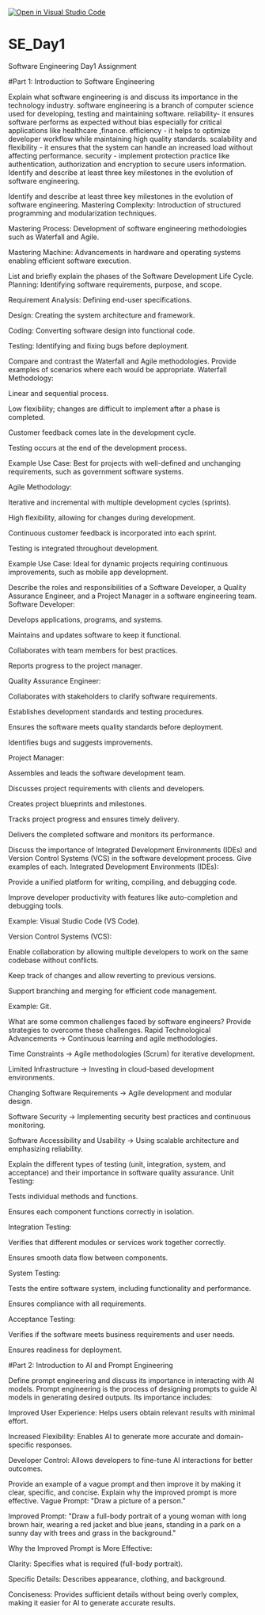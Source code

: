 [![Open in Visual Studio Code](https://classroom.github.com/assets/open-in-vscode-2e0aaae1b6195c2367325f4f02e2d04e9abb55f0b24a779b69b11b9e10269abc.svg)](https://classroom.github.com/online_ide?assignment_repo_id=18433956&assignment_repo_type=AssignmentRepo)
# SE_Day1
Software Engineering Day1 Assignment

#Part 1: Introduction to Software Engineering

Explain what software engineering is and discuss its importance in the technology industry.
software engineering is a branch of computer science used for developing, testing and maintaining software.
reliability- it ensures software performs as expected without bias especially for critical applications like healthcare ,finance. 
efficiency - it helps to optimize developer workflow while maintaining high quality standards.
 scalability and flexibility - it ensures that the system can handle an increased load without affecting performance.
 security - implement protection practice like authentication, authorization and encryption to secure users information. Identify and describe at least three key milestones in the evolution of software engineering.


Identify and describe at least three key milestones in the evolution of software engineering.
Mastering Complexity: Introduction of structured programming and modularization techniques.

Mastering Process: Development of software engineering methodologies such as Waterfall and Agile.

Mastering Machine: Advancements in hardware and operating systems enabling efficient software execution.




List and briefly explain the phases of the Software Development Life Cycle.
Planning: Identifying software requirements, purpose, and scope.

Requirement Analysis: Defining end-user specifications.

Design: Creating the system architecture and framework.

Coding: Converting software design into functional code.

Testing: Identifying and fixing bugs before deployment.


Compare and contrast the Waterfall and Agile methodologies. Provide examples of scenarios where each would be appropriate.
Waterfall Methodology:

Linear and sequential process.

Low flexibility; changes are difficult to implement after a phase is completed.

Customer feedback comes late in the development cycle.

Testing occurs at the end of the development process.

Example Use Case: Best for projects with well-defined and unchanging requirements, such as government software systems.

Agile Methodology:

Iterative and incremental with multiple development cycles (sprints).

High flexibility, allowing for changes during development.

Continuous customer feedback is incorporated into each sprint.

Testing is integrated throughout development.

Example Use Case: Ideal for dynamic projects requiring continuous improvements, such as mobile app development.




Describe the roles and responsibilities of a Software Developer, a Quality Assurance Engineer, and a Project Manager in a software engineering team.
Software Developer:

Develops applications, programs, and systems.

Maintains and updates software to keep it functional.

Collaborates with team members for best practices.

Reports progress to the project manager.

Quality Assurance Engineer:

Collaborates with stakeholders to clarify software requirements.

Establishes development standards and testing procedures.

Ensures the software meets quality standards before deployment.

Identifies bugs and suggests improvements.

Project Manager:

Assembles and leads the software development team.

Discusses project requirements with clients and developers.

Creates project blueprints and milestones.

Tracks project progress and ensures timely delivery.

Delivers the completed software and monitors its performance.


Discuss the importance of Integrated Development Environments (IDEs) and Version Control Systems (VCS) in the software development process. Give examples of each.
Integrated Development Environments (IDEs):

Provide a unified platform for writing, compiling, and debugging code.

Improve developer productivity with features like auto-completion and debugging tools.

Example: Visual Studio Code (VS Code).

Version Control Systems (VCS):

Enable collaboration by allowing multiple developers to work on the same codebase without conflicts.

Keep track of changes and allow reverting to previous versions.

Support branching and merging for efficient code management.

Example: Git.




What are some common challenges faced by software engineers? Provide strategies to overcome these challenges.
Rapid Technological Advancements → Continuous learning and agile methodologies.

Time Constraints → Agile methodologies (Scrum) for iterative development.

Limited Infrastructure → Investing in cloud-based development environments.

Changing Software Requirements → Agile development and modular design.

Software Security → Implementing security best practices and continuous monitoring.

Software Accessibility and Usability → Using scalable architecture and emphasizing reliability.


Explain the different types of testing (unit, integration, system, and acceptance) and their importance in software quality assurance.
Unit Testing:

Tests individual methods and functions.

Ensures each component functions correctly in isolation.

Integration Testing:

Verifies that different modules or services work together correctly.

Ensures smooth data flow between components.

System Testing:

Tests the entire software system, including functionality and performance.

Ensures compliance with all requirements.

Acceptance Testing:

Verifies if the software meets business requirements and user needs.

Ensures readiness for deployment.


#Part 2: Introduction to AI and Prompt Engineering


Define prompt engineering and discuss its importance in interacting with AI models.
Prompt engineering is the process of designing prompts to guide AI models in generating desired outputs. Its importance includes:

Improved User Experience: Helps users obtain relevant results with minimal effort.

Increased Flexibility: Enables AI to generate more accurate and domain-specific responses.

Developer Control: Allows developers to fine-tune AI interactions for better outcomes.


Provide an example of a vague prompt and then improve it by making it clear, specific, and concise. Explain why the improved prompt is more effective.
Vague Prompt: "Draw a picture of a person."

Improved Prompt: "Draw a full-body portrait of a young woman with long brown hair, wearing a red jacket and blue jeans, standing in a park on a sunny day with trees and grass in the background."

Why the Improved Prompt is More Effective:

Clarity: Specifies what is required (full-body portrait).

Specific Details: Describes appearance, clothing, and background.

Conciseness: Provides sufficient details without being overly complex, making it easier for AI to generate accurate results.
